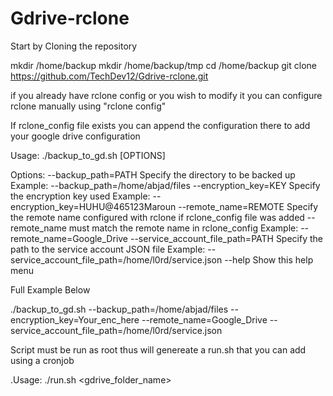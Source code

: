 # Gdrive-rclone

Start by Cloning the repository

mkdir /home/backup
mkdir /home/backup/tmp
cd /home/backup
git clone https://github.com/TechDev12/Gdrive-rclone.git

if you already have rclone config or you wish to modify it you can configure rclone manually using "rclone config"

If rclone_config file exists you can append the configuration there to add your google drive configuration

Usage: ./backup_to_gd.sh [OPTIONS]

Options:
  --backup_path=PATH              Specify the directory to be backed up
                                   Example: --backup_path=/home/abjad/files
  --encryption_key=KEY            Specify the encryption key used
                                   Example: --encryption_key=HUHU@465123Maroun
  --remote_name=REMOTE            Specify the remote name configured with rclone if rclone_config file was added --remote_name must match the remote name in rclone_config
                                   Example: --remote_name=Google_Drive
  --service_account_file_path=PATH Specify the path to the service account JSON file
                                   Example: --service_account_file_path=/home/l0rd/service.json
  --help                          Show this help menu

Full Example Below

./backup_to_gd.sh --backup_path=/home/abjad/files --encryption_key=Your_enc_here --remote_name=Google_Drive --service_account_file_path=/home/l0rd/service.json

Script must be run as root thus will genereate a run.sh that you can add using a cronjob 

.Usage: ./run.sh <gdrive_folder_name>

